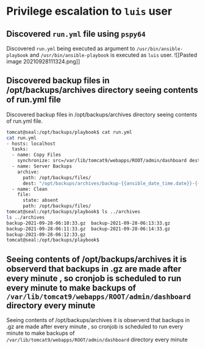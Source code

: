 # Privilege escalation to `luis` user
## Discovered `run.yml` file using `pspy64`
Discovered `run.yml` being executed as argument to `/usr/bin/ansible-playbook` and `/usr/bin/ansible-playbook` is executed as `luis` user. 
![[Pasted image 20210928111324.png]]
## Discovered backup files in /opt/backups/archives directory seeing contents of run.yml file
Discovered backup files in /opt/backups/archives directory seeing contents of run.yml file.
```bash
tomcat@seal:/opt/backups/playbook$ cat run.yml
cat run.yml
- hosts: localhost
  tasks:
  - name: Copy Files
    synchronize: src=/var/lib/tomcat9/webapps/ROOT/admin/dashboard dest=/opt/backups/files copy_links=yes
  - name: Server Backups
    archive:
      path: /opt/backups/files/
      dest: "/opt/backups/archives/backup-{{ansible_date_time.date}}-{{ansible_date_time.time}}.gz"
  - name: Clean
    file:
      state: absent
      path: /opt/backups/files/
tomcat@seal:/opt/backups/playbook$ ls ../archives
ls ../archives
backup-2021-09-28-06:10:33.gz  backup-2021-09-28-06:13:33.gz
backup-2021-09-28-06:11:33.gz  backup-2021-09-28-06:14:33.gz
backup-2021-09-28-06:12:33.gz
tomcat@seal:/opt/backups/playbook$
```
## Seeing contents of /opt/backups/archives it is observerd that backups in .gz are made after every minute , so cronjob is scheduled to run every minute to make backups of `/var/lib/tomcat9/webapps/ROOT/admin/dashboard` directory every minute
Seeing contents of /opt/backups/archives it is observerd that backups in .gz are made after every minute , so cronjob is scheduled to run every minute to make backups of `/var/lib/tomcat9/webapps/ROOT/admin/dashboard` directory every minute


